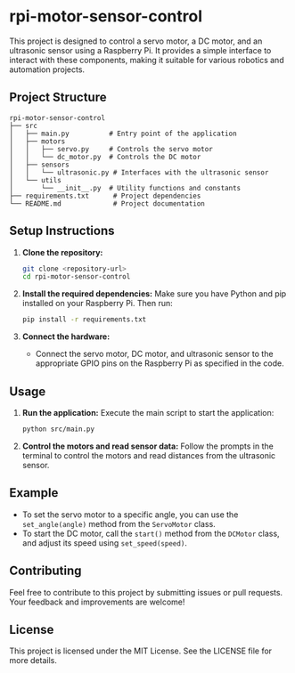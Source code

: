 # rpi-motor-sensor-control

This project is designed to control a servo motor, a DC motor, and an ultrasonic sensor using a Raspberry Pi. It provides a simple interface to interact with these components, making it suitable for various robotics and automation projects.

## Project Structure

```
rpi-motor-sensor-control
├── src
│   ├── main.py          # Entry point of the application
│   ├── motors
│   │   ├── servo.py     # Controls the servo motor
│   │   └── dc_motor.py  # Controls the DC motor
│   ├── sensors
│   │   └── ultrasonic.py # Interfaces with the ultrasonic sensor
│   └── utils
│       └── __init__.py  # Utility functions and constants
├── requirements.txt      # Project dependencies
└── README.md             # Project documentation
```

## Setup Instructions

1. **Clone the repository:**
   ```bash
   git clone <repository-url>
   cd rpi-motor-sensor-control
   ```

2. **Install the required dependencies:**
   Make sure you have Python and pip installed on your Raspberry Pi. Then run:
   ```bash
   pip install -r requirements.txt
   ```

3. **Connect the hardware:**
   - Connect the servo motor, DC motor, and ultrasonic sensor to the appropriate GPIO pins on the Raspberry Pi as specified in the code.

## Usage

1. **Run the application:**
   Execute the main script to start the application:
   ```bash
   python src/main.py
   ```

2. **Control the motors and read sensor data:**
   Follow the prompts in the terminal to control the motors and read distances from the ultrasonic sensor.

## Example

- To set the servo motor to a specific angle, you can use the `set_angle(angle)` method from the `ServoMotor` class.
- To start the DC motor, call the `start()` method from the `DCMotor` class, and adjust its speed using `set_speed(speed)`.

## Contributing

Feel free to contribute to this project by submitting issues or pull requests. Your feedback and improvements are welcome!

## License

This project is licensed under the MIT License. See the LICENSE file for more details.